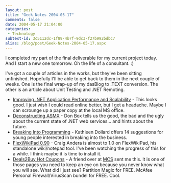 ```yaml
---
layout: post
title: "Geek Notes 2004-05-17"
comments: false
date: 2004-05-17 21:04:00
categories:
 - Technology
subtext-id: 3c5112dc-1f89-4b7f-9dc3-f27b992bdbc7
alias: /blog/post/Geek-Notes-2004-05-17.aspx
---
```



I completed my part of the final deliverable for my current project today. And I start a new one tomorrow. Oh the life of a consultant. :)

I've got a couple of articles in the works, but they've been sitting unfinished. Hopefully I'll be able to get back to them in the next couple of weeks. One is the final wrap-up of my dasBlog to .TEXT conversion. The other is an article about Unit Testing and .NET Remoting.

  * [Improving .NET Application Performance and Scalability](http://msdn.microsoft.com/library/default.asp?url=/library/en-us/dnpag/html/scalenet.asp) - This looks good. I just wish I could read online better, but I get a headache. Maybe I can scrounge up a paper copy at the local MS office.
  * [Deconstructing ASMX](http://www.gotdotnet.com/team/dbox/default.aspx?key=2004-05-16T08:01:07Z) - Don Box tells us the good, the bad and the ugly about the current state of .NET web services... and hints about the future.
  * [Breaking Into Programming](http://gendotnet.com/blog/archive/2004/05/16/181.aspx) - Kathleen Dollard offers 14 suggestions for young people interested in breaking into the business.
  * [FlexWikiPad 0.90](http://staff.develop.com/candera/weblog2/PermaLink.aspx?guid=aa0a9bf2-8dd0-4656-925b-2ef5eb5f417b) - Craig Andera is almost to 1.0 on FlexWikiPad, his standalone wiki/notepad tool. I've been watching the progress of this for a while. I think maybe it is time to install it.
  * [Deals2Buy Hot Coupons](http://www.dealstobuy.com/) - A friend over at [MCS](http://www.microsoft.com/services/microsoftservices/cons.mspx) sent me this. It is one of those pages you need to keep an eye on because you never know what you will see. What did I just see? Partition Magic for FREE. McAfee Personal Firewall/VirusScan bundel for FREE. Cool.
